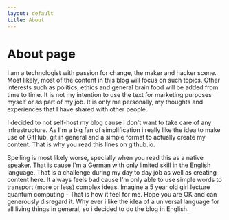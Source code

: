 ```yaml
---
layout: default
title: About
---
```

# About page

I am a technologist with passion for change, the maker and hacker scene. Most likely, most of the content in this blog will focus on such topics. Other interests such as politics, ethics and general brain food will be added from time to time. It is not my intention to use the text for marketing purposes myself or as part of my job. 
It is only me personally, my thoughts and experiences that I have shared with other people.

I decided to not self-host my blog cause i don't want to take care of any infrastructure. As I'm a big fan of simplification i really like the idea to make use of GitHub, git in general and a simple format to actually create my content. That is why you read this lines on github.io.

Spelling is most likely worse, specially when you read this as a native speaker. That is cause I'm a German with only limited skill in the English language. That is a challenge during my day to day job as well as creating content here. It always feels bad cause I'm only able to use simple words to transport (more or less) complex ideas. Imagine a 5 year old girl lecture quantum computing - That is how it feel for me. Hope you are OK and can generously disregard it.
Why ever i like the idea of a universal language for all living things in general, so i decided to do the blog in English.



